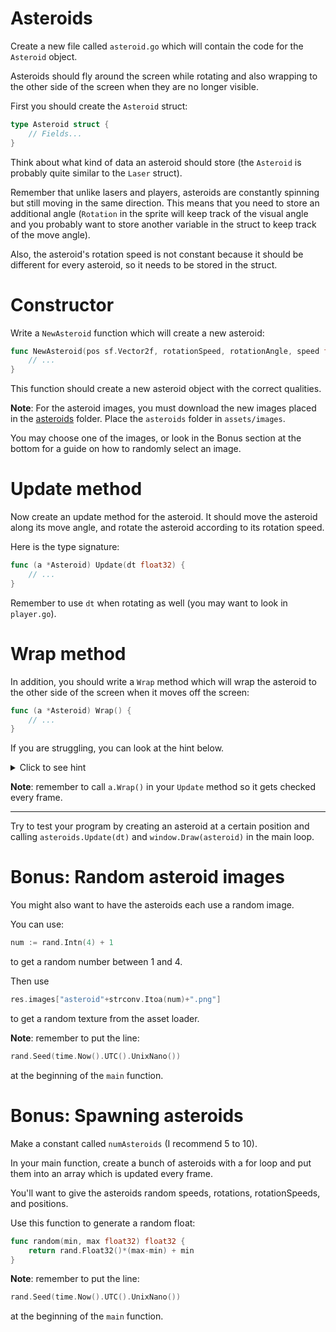 # Asteroids

Create a new file called `asteroid.go` which will contain the code for the `Asteroid` object.

Asteroids should fly around the screen while rotating and also wrapping to the other side of the screen when they are no longer visible.

First you should create the `Asteroid` struct:

```go
type Asteroid struct {
    // Fields...
}
```

Think about what kind of data an asteroid should store (the `Asteroid` is probably
quite similar to the `Laser` struct).

Remember that unlike lasers and players,
asteroids are constantly spinning but still moving in the same direction. This means
that you need to store an additional angle (`Rotation` in the sprite will keep track
of the visual angle and you probably want to store another variable in the struct to
keep track of the move angle).

Also, the asteroid's rotation speed is not constant because it should be different
for every asteroid, so it needs to be stored in the struct.

# Constructor

Write a `NewAsteroid` function which will create a new asteroid:

```go
func NewAsteroid(pos sf.Vector2f, rotationSpeed, rotationAngle, speed float32) *Asteroid {
    // ...
}
```

This function should create a new asteroid object with the correct qualities.

**Note**: For the asteroid images, you must download the new images placed in the [asteroids](../assets/images/asteroids) folder. Place the `asteroids` folder in `assets/images`.

You may choose one of the images, or look in the Bonus section at the bottom for a guide
on how to randomly select an image.

# Update method

Now create an update method for the asteroid. It should move the asteroid along its
move angle, and rotate the asteroid according to its rotation speed.

Here is the type signature:

```go
func (a *Asteroid) Update(dt float32) {
    // ...
}
```

Remember to use `dt` when rotating as well (you may want to look in `player.go`).

# Wrap method

In addition, you should write a `Wrap` method which will wrap the asteroid to the
other side of the screen when it moves off the screen:

```go
func (a *Asteroid) Wrap() {
    // ...
}
```

If you are struggling, you can look at the hint below.

<details>
  <summary>Click to see hint</summary>
  <pre>
  if x position < 0 - width/2:
      set x position to screenWidth + width/2
  if x position > screenWidth + width/2:
      set x position to 0 - width/2

  if y position < 0 - height/2:
      set y position to screenHeight + height/2
  if y position > screenHeight + height/2:
      set y position to 0 - height/2
  </pre>

  You may want to use `GetPosition`, `SetPosition` and `GetGlobalBounds`.
</details>

**Note**: remember to call `a.Wrap()` in your `Update` method so it gets checked
every frame.

---

Try to test your program by creating an asteroid at a certain position and calling
`asteroids.Update(dt)` and `window.Draw(asteroid)` in the main loop.

# Bonus: Random asteroid images

You might also want to have the asteroids each use a random image.

You can use:

```go
num := rand.Intn(4) + 1
```

to get a random number between 1 and 4.

Then use

```go
res.images["asteroid"+strconv.Itoa(num)+".png"]
```

to get a random texture from the asset loader.

**Note**: remember to put the line:

```go
rand.Seed(time.Now().UTC().UnixNano())
```

at the beginning of the `main` function.

# Bonus: Spawning asteroids

Make a constant called `numAsteroids` (I recommend 5 to 10).

In your main function, create a bunch of asteroids with a for loop and put them into an array which is updated every frame.

You'll want to give the asteroids random speeds, rotations, rotationSpeeds, and positions.

Use this function to generate a random float:

```go
func random(min, max float32) float32 {
    return rand.Float32()*(max-min) + min
}
```

**Note**: remember to put the line:

```go
rand.Seed(time.Now().UTC().UnixNano())
```

at the beginning of the `main` function.
